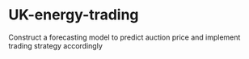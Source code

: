 # UK-energy-trading
Construct a forecasting model to predict auction price and implement trading strategy accordingly
